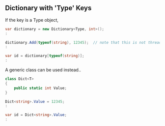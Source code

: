 ## Dictionary with 'Type' Keys

If the key is a Type object,
``` csharp
var dictionary = new Dictionary<Type, int>();
:

dictionary.Add(typeof(string), 12345);  // note that this is not thread-safe
:

var id = dictionary[typeof(string)];
:
```

A generic class can be used instead..
``` csharp
class Dict<T>
{
    public static int Value;
}

Dict<string>.Value = 12345;
:

var id = Dict<string>.Value;
:
```
